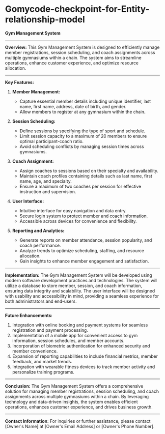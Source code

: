 # Gomycode-checkpoint-for-Entity-relationship-model
**Gym Management System**

---

**Overview:**
This Gym Management System is designed to efficiently manage member registrations, session scheduling, and coach assignments across multiple gymnasiums within a chain. The system aims to streamline operations, enhance customer experience, and optimize resource allocation.

---

**Key Features:**

1. **Member Management:**
   - Capture essential member details including unique identifier, last name, first name, address, date of birth, and gender.
   - Allow members to register at any gymnasium within the chain.

2. **Session Scheduling:**
   - Define sessions by specifying the type of sport and schedule.
   - Limit session capacity to a maximum of 20 members to ensure optimal participant-coach ratio.
   - Avoid scheduling conflicts by managing session times across gymnasiums.

3. **Coach Assignment:**
   - Assign coaches to sessions based on their specialty and availability.
   - Maintain coach profiles containing details such as last name, first name, age, and specialty.
   - Ensure a maximum of two coaches per session for effective instruction and supervision.

4. **User Interface:**
   - Intuitive interface for easy navigation and data entry.
   - Secure login system to protect member and coach information.
   - Accessible across devices for convenience and flexibility.

5. **Reporting and Analytics:**
   - Generate reports on member attendance, session popularity, and coach performance.
   - Analyze trends to optimize scheduling, staffing, and resource allocation.
   - Gain insights to enhance member engagement and satisfaction.

---

**Implementation:**
The Gym Management System will be developed using modern software development practices and technologies. The system will utilize a database to store member, session, and coach information, ensuring data integrity and scalability. The user interface will be designed with usability and accessibility in mind, providing a seamless experience for both administrators and end-users.

---

**Future Enhancements:**
1. Integration with online booking and payment systems for seamless registration and payment processing.
2. Implementation of a mobile app for convenient access to gym information, session schedules, and member accounts.
3. Incorporation of biometric authentication for enhanced security and member convenience.
4. Expansion of reporting capabilities to include financial metrics, member feedback, and market trends.
5. Integration with wearable fitness devices to track member activity and personalize training programs.

---

**Conclusion:**
The Gym Management System offers a comprehensive solution for managing member registrations, session scheduling, and coach assignments across multiple gymnasiums within a chain. By leveraging technology and data-driven insights, the system enables efficient operations, enhances customer experience, and drives business growth.

---

**Contact Information:**
For inquiries or further assistance, please contact [Owner's Name] at [Owner's Email Address] or [Owner's Phone Number].